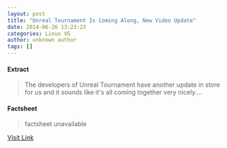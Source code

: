 ```yaml
---
layout: post
title: "Unreal Tournament Is Coming Along, New Video Update"
date: 2014-06-26 13:23:23
categories: Linux VG
author: unknown author
tags: []
---
```



#### Extract
>The developers of Unreal Tournament have another update in store for us and it sounds like it&#039;s all coming together very nicely....

#### Factsheet
>factsheet unavailable

[Visit Link](http://www.gamingonlinux.com/articles/unreal-tournament-is-coming-along-new-video-update.3947/)


